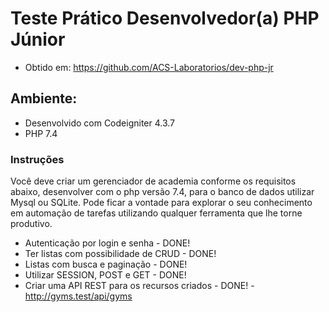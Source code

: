 #  Teste Prático Desenvolvedor(a) PHP Júnior
 - Obtido em: https://github.com/ACS-Laboratorios/dev-php-jr

## Ambiente:
 - Desenvolvido com Codeigniter 4.3.7 
 - PHP 7.4

### Instruções

Você deve criar um gerenciador de academia conforme os requisitos abaixo, desenvolver com o php versão 7.4, para o banco de dados utilizar Mysql ou SQLite. Pode ficar a vontade para explorar o seu conhecimento em automação de tarefas utilizando qualquer ferramenta que lhe torne produtivo.

-   Autenticação por login e senha - DONE!
-   Ter listas com possibilidade de CRUD - DONE!
-   Listas com busca e paginação - DONE!
-   Utilizar SESSION, POST e GET - DONE!
-   Criar uma API REST para os recursos criados - DONE! - http://gyms.test/api/gyms